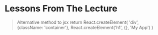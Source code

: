 # Lessons From The Lecture
> Alternative method to jsx
                return React.createElement(
                'div', {className: 'container'},
                React.createElement('h1', {}, 'My App')
                )